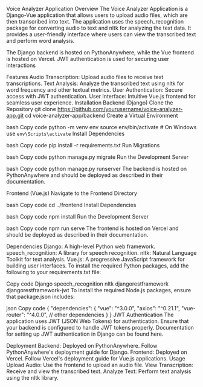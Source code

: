 

Voice Analyzer Application
Overview
The Voice Analyzer Application is a Django-Vue application that allows users to upload audio files, which are then transcribed into text. The application uses the speech_recognition package for converting audio to text and nltk for analyzing the text data. It provides a user-friendly interface where users can view the transcribed text and perform word analysis.

The Django backend is hosted on PythonAnywhere, while the Vue frontend is hosted on Vercel. JWT authentication is used for securing user interactions

Features
Audio Transcription: Upload audio files to receive text transcriptions.
Text Analysis: Analyze the transcribed text using nltk for word frequency and other textual metrics.
User Authentication: Secure access with JWT authentication.
User Interface: Intuitive Vue.js frontend for seamless user experience.
Installation
Backend (Django)
Clone the Repository
git clone https://github.com/yourusername/voice-analyzer-app.git
cd voice-analyzer-app/backend
Create a Virtual Environment

bash
Copy code
python -m venv env
source env/bin/activate  # On Windows use `env\Scripts\activate`
Install Dependencies

bash
Copy code
pip install -r requirements.txt
Run Migrations

bash
Copy code
python manage.py migrate
Run the Development Server

bash
Copy code
python manage.py runserver
The backend is hosted on PythonAnywhere and should be deployed as described in their documentation.

Frontend (Vue.js)
Navigate to the Frontend Directory

bash
Copy code
cd ../frontend
Install Dependencies

bash
Copy code
npm install
Run the Development Server

bash
Copy code
npm run serve
The frontend is hosted on Vercel and should be deployed as described in their documentation.

Dependencies
Django: A high-level Python web framework.
speech_recognition: A library for speech recognition.
nltk: Natural Language Toolkit for text analysis.
Vue.js: A progressive JavaScript framework for building user interfaces.
To install the required Python packages, add the following to your requirements.txt file:

Copy code
Django
speech_recognition
nltk
djangorestframework
djangorestframework-jwt
To install the required Node.js packages, ensure that package.json includes:

json
Copy code
{
  "dependencies": {
    "vue": "^3.0.0",
    "axios": "^0.21.1",
    "vue-router": "^4.0.0",
    // other dependencies
  }
}
JWT Authentication
The application uses JWT (JSON Web Tokens) for authentication. Ensure that your backend is configured to handle JWT tokens properly. Documentation for setting up JWT authentication in Django can be found here.

Deployment
Backend: Deployed on PythonAnywhere. Follow PythonAnywhere's deployment guide for Django.
Frontend: Deployed on Vercel. Follow Vercel's deployment guide for Vue.js applications.
Usage
Upload Audio: Use the frontend to upload an audio file.
View Transcription: Receive and view the transcribed text.
Analyze Text: Perform text analysis using the nltk library.
